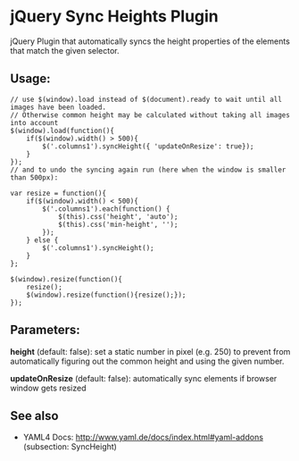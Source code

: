 jQuery Sync Heights Plugin
===========================

jQuery Plugin that automatically syncs the height properties of the elements that match the given selector.

Usage:
------
    // use $(window).load instead of $(document).ready to wait until all images have been loaded.
    // Otherwise common height may be calculated without taking all images into account
    $(window).load(function(){
        if($(window).width() > 500){
            $('.columns1').syncHeight({ 'updateOnResize': true});
        }
    });
    // and to undo the syncing again run (here when the window is smaller than 500px):

    var resize = function(){
        if($(window).width() < 500){
            $('.columns1').each(function() {
                $(this).css('height', 'auto');
                $(this).css('min-height', '');
            });
        } else {
            $('.columns1').syncHeight();
        }
    };

    $(window).resize(function(){
        resize();
        $(window).resize(function(){resize();});
    });

Parameters:
-----------
__height__ (default: false): set a static number in pixel (e.g. 250) to prevent from automatically figuring out the common height and using the given number.

__updateOnResize__ (default: false): automatically sync elements if browser window gets resized

See also
--------
* YAML4 Docs: <http://www.yaml.de/docs/index.html#yaml-addons> (subsection: SyncHeight)
